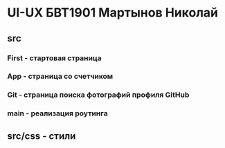 # UI-UX БВТ1901 Мартынов Николай
## src
### First - стартовая страница
### App - страница со счетчиком
### Git - страница поиска фотографий профиля GitHub
### main - реализация роутинга
## src/css - стили

